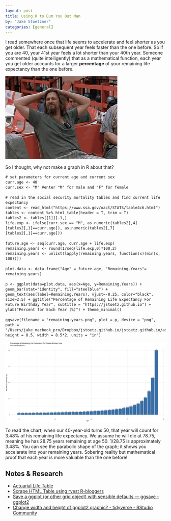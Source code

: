```yaml
---
layout: post
title: Using R to Bum You Out Man
by: "Jake Stoetzner"
categories: [general]
---
```


I read somewhere once that life seems to accelerate and feel shorter as you get older.  That each subsequent year feels faster than the one before.  So if you are 40, your 41st year feels a lot shorter than your 40th year.  Someone commented (quite intelligently) that as a mathematical function, each year you get older accounts for a larger **percentage** of your remaining life expectancy than the one before.  

![](/assets/img/the-dude-yeah-well-you-know-thats-just-like-your-opinion-man.gif)

So I thought, why not make a graph in R about that?

```
# set parameters for current age and current sex
curr.age <- 40
curr.sex <- "M" #enter "M" for male and "F" for female

# read in the social security mortality tables and find current life expectancy
content <- read_html("https://www.ssa.gov/oact/STATS/table4c6.html")
tables <- content %>% html_table(header = T, trim = T)
tables2 <- tables[[1]][-1,]
life.exp <- ifelse(curr.sex == "M", as.numeric(tables2[,4][tables2[,1]==curr.age]), as.numeric(tables2[,7][tables2[,1]==curr.age]))

future.age <- seq(curr.age, curr.age + life.exp)
remaining.years <- round(1/seq(life.exp,0)*100,2)
remaining.years <- unlist(lapply(remaining.years, function(x)(min(x, 100))))

plot.data <- data.frame("Age" = future.age, "Remaining.Years"= remaining.years)

p <- ggplot(data=plot.data, aes(x=Age, y=Remaining.Years)) + geom_bar(stat="identity", fill="steelblue") + geom_text(aes(label=Remaining.Years), vjust=-0.25, color="black", size=2.5) + ggtitle("Percentage of Remaining Life Expectancy For Future Birthday Year", subtitle = "https://jstoetz.github.io") + ylab("Percent for Each Year (%)") + theme_minimal()

ggsave(filename = "remaining-years.png", plot = p, device = "png", path = "/Users/jake_macbook_pro/Dropbox/jstoetz.github.io/jstoetz.github.io/assets/img/", height = 8.5, width = 8.5*2, units = "in")
```

![](/assets/img/remaining-years.png)

To read the chart, when our 40-year-old turns 50, that year will count for 3.48% of his remaining life expectancy.  We assume he will die at 78.75, meaning he has 28.75 years remaining at age 50.  1/28.75 is approximately 3.48%.  You can see the parabolic shape of the graph; it shows you accelarate into your remaining years.  Sobering reality but mathematical proof that each year is more valuable than the one before!

## Notes & Research

* [Actuarial Life Table](https://www.ssa.gov/oact/STATS/table4c6.html)
* [Scrape HTML Table using rvest R-bloggers](https://www.r-bloggers.com/2020/04/scrape-html-table-using-rvest/)
* [Save a ggplot (or other grid object) with sensible defaults — ggsave - ggplot2](https://ggplot2.tidyverse.org/reference/ggsave.html)
* [Change width and height of ggplot2 graphic? - tidyverse - RStudio Community](https://community.rstudio.com/t/change-width-and-height-of-ggplot2-graphic/8559)
